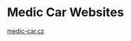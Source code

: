 <h1>Medic Car Websites</h1>
<a href="https://medic-car.cz" target="_blank" rel="noopener noreferrer">medic-car.cz</a>
